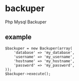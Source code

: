 # backuper
Php Mysql Backuper

## example
    $backuper = new Backuper(array(
    	'database' => 'my_database',
    	'username' => 'my_username',
    	'hostname' => 'my_hostname',
    	'password' => 'my_password',
    ));
    $backuper->execute();
